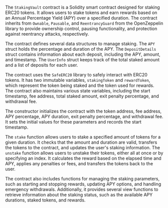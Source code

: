 The `StakingVault` contract is a Solidity smart contract designed for staking ERC20 tokens. It allows users to stake tokens and earn rewards based on an Annual Percentage Yield (APY) over a specified duration. The contract inherits from `Ownable`, `Pausable`, and `ReentrancyGuard` from the OpenZeppelin library to provide ownership control, pausing functionality, and protection against reentrancy attacks, respectively.

The contract defines several data structures to manage staking. The `APY` struct holds the percentage and duration of the APY. The `DepositDetails` struct contains information about each deposit, including the APY, amount, and timestamp. The `UserInfo` struct keeps track of the total staked amount and a list of deposits for each user.

The contract uses the `SafeERC20` library to safely interact with ERC20 tokens. It has two immutable variables, `stakingToken` and `rewardToken`, which represent the token being staked and the token used for rewards. The contract also maintains various state variables, including the start timestamp, fee address, total staked amount, exit penalty percentage, and withdrawal fee.

The constructor initializes the contract with the token address, fee address, APY percentage, APY duration, exit penalty percentage, and withdrawal fee. It sets the initial values for these parameters and records the start timestamp.

The `stake` function allows users to stake a specified amount of tokens for a given duration. It checks that the amount and duration are valid, transfers the tokens to the contract, and updates the user's staking information. The `unstake` function allows users to unstake their tokens, either all at once or by specifying an index. It calculates the reward based on the elapsed time and APY, applies any penalties or fees, and transfers the tokens back to the user.

The contract also includes functions for managing the staking parameters, such as starting and stopping rewards, updating APY options, and handling emergency withdrawals. Additionally, it provides several view functions to retrieve information about the staking status, such as the available APY durations, staked tokens, and rewards.